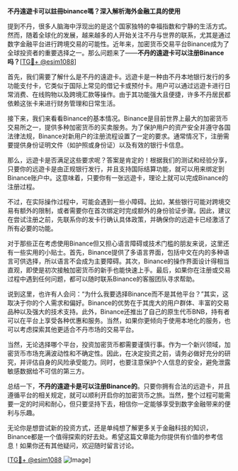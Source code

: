 **不丹遠遊卡可以註冊binance嗎？深入解析海外金融工具的使用**

提到不丹，很多人脑海中浮现出的是这个国家独特的幸福指数和宁静的生活方式。然而，随着全球化的发展，越来越多的人开始关注不丹与世界的联系，尤其是通过数字金融平台进行跨境交易的可能性。近年来，加密货币交易平台Binance成为了全球投资者的重要选择之一。那么问题来了——**不丹的遠遊卡可以注册Binance吗？**[[TG💪+ @esim1088](https://t.me/s/esim1088)]

首先，我们需要了解什么是不丹的遠遊卡。远遊卡是一种由不丹本地银行发行的多功能支付卡，它类似于国际上常见的借记卡或预付卡。用户可以通过远遊卡进行日常消费、在线购物以及跨境汇款等操作。由于其功能强大且便捷，许多不丹居民都依赖这张卡来进行财务管理和日常生活。

接下来，我们来看看Binance的基本情况。Binance是目前世界上最大的加密货币交易所之一，提供多种加密货币的买卖服务。为了保护用户的资产安全并遵守各国法律法规，Binance对新用户的注册流程设置了一定的要求。通常情况下，注册需要提供身份证明文件（如护照或身份证）以及有效的银行卡信息。

那么，远遊卡是否满足这些要求呢？答案是肯定的！根据我们的测试和经验分享，只要你的远遊卡是由正规银行发行，并且支持国际结算功能，就可以用来绑定到Binance账户中。这意味着，只要你有一张远遊卡，理论上就可以完成Binance的注册过程。

不过，在实际操作过程中，可能会遇到一些小障碍。比如，某些银行可能对跨境交易有额外的限制，或者需要你在首次绑定时完成额外的身份验证步骤。因此，建议在尝试注册之前，先联系你的发卡行确认具体政策，并确保你的远遊卡已经激活了所有必要的功能。

对于那些正在考虑使用Binance但又担心语言障碍或技术门槛的朋友来说，这里还有一些实用的小贴士。首先，Binance提供了多语言界面，包括中文在内的多种语言可供选择，所以语言不会成为主要障碍。其次，Binance的操作界面设计得相当直观，即使是初次接触加密货币的新手也能快速上手。最后，如果你在注册或交易过程中遇到任何问题，都可以随时联系Binance的客服团队寻求帮助。

说到这里，也许有人会问：“为什么我要选择Binance而不是其他平台？”其实，这取决于你的个人需求和偏好。Binance的优势在于其庞大的用户群体、丰富的交易品种以及强大的技术支持。此外，Binance还推出了自己的原生代币BNB，持有者可以在平台上享受各种优惠和服务。当然，如果你更倾向于使用本地化的服务，也可以考虑探索其他更适合不丹市场的交易平台。

当然，无论选择哪个平台，投资加密货币都需要谨慎行事。作为一个新兴领域，加密货币市场充满波动性和不确定性。因此，在决定投资之前，请务必做好充分的研究，并评估自身的风险承受能力。同时，也要注意保护个人信息的安全，避免泄露敏感数据给不可信的第三方。

总结一下，**不丹的遠遊卡是可以注册Binance的**。只要你拥有合法的远遊卡，并且遵循平台的相关规定，就可以顺利开启你的加密货币之旅。当然，整个过程可能需要一定的时间和耐心，但只要坚持下去，相信你一定能够享受到数字金融带来的便利与乐趣。

无论你是想尝试新的投资方式，还是单纯想了解更多关于金融科技的知识，Binance都是一个值得探索的好去处。希望这篇文章能为你提供有价值的参考信息！如果你还有其他疑问，欢迎随时留言讨论。

[[TG💪+ @esim1088](https://t.me/s/esim1088) ![Image](https://i.postimg.cc/4NQfJmqS/Snipaste-2025-05-13-00-14-12.png)]